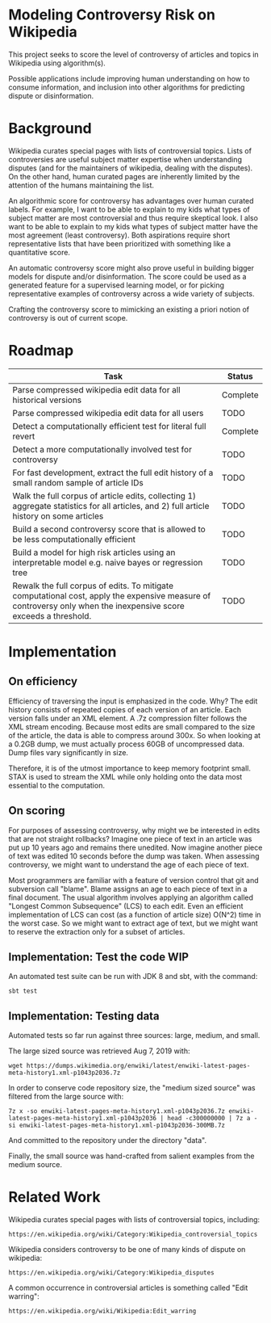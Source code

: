 # Modeling Controversy Risk on Wikipedia

This project seeks to score the level of controversy of articles and topics in Wikipedia using algorithm(s).

Possible applications include improving human understanding on how to consume information, and inclusion into other algorithms for predicting dispute or disinformation.

# Background

Wikipedia curates special pages with lists of controversial topics.  Lists of controversies are useful subject matter expertise when understanding disputes (and for the maintainers of wikipedia, dealing with the disputes).  On the other hand, human curated pages are inherently limited by the attention of the humans maintaining the list.

An algorithmic score for controversy has advantages over human curated labels.  For example, I want to be able to explain to my kids what types of subject matter are most controversial and thus require skeptical look.  I also want to be able to explain to my kids what types of subject matter have the most agreement (least controversy).  Both aspirations require short representative lists that have been prioritized with something like a quantitative score.

An automatic controversy score might also prove useful in building bigger models for dispute and/or disinformation.  The score could be used as a generated feature for a supervised learning model, or for picking representative examples of controversy across a wide variety of subjects.

Crafting the controversy score to mimicking an existing a priori notion of controversy is out of current scope.

# Roadmap

| Task | Status |
|---|---|
| Parse compressed wikipedia edit data for all historical versions | Complete |
| Parse compressed wikipedia edit data for all users | TODO |
| Detect a computationally efficient test for literal full revert | Complete |
| Detect a more computationally involved test for controversy | TODO |
| For fast development, extract the full edit history of a small random sample of article IDs | TODO |
| Walk the full corpus of article edits, collecting 1) aggregate statistics for all articles, and 2) full article history on some articles | TODO |
| Build a second controversy score that is allowed to be less computationally efficient | TODO |
| Build a model for high risk articles using an interpretable model e.g. naive bayes or regression tree | TODO |
| Rewalk the full corpus of edits.  To mitigate computational cost, apply the expensive measure of controversy only when the inexpensive score exceeds a threshold. | TODO |

# Implementation

## On efficiency

Efficiency of traversing the input is emphasized in the code.  Why?  The edit history consists of repeated copies of each version of an article.  Each version falls under an XML element.  A .7z compression filter follows the XML stream encoding.  Because most edits are small compared to the size of the article, the data is able to compress around 300x.  So when looking at a 0.2GB dump, we must actually process 60GB of uncompressed data.  Dump files vary significantly in size.

Therefore, it is of the utmost importance to keep memory footprint small.  STAX is used to stream the XML while only holding onto the data most essential to the computation.

## On scoring

For purposes of assessing controversy, why might we be interested in edits that are not straight rollbacks?  Imagine one piece of text in an article was put up 10 years ago and remains there unedited.  Now imagine another piece of text was edited 10 seconds before the dump was taken.  When assessing controversy, we might want to understand the age of each piece of text.

Most programmers are familiar with a feature of version control that git and subversion call "blame".  Blame assigns an age to each piece of text in a final document.  The usual algorithm involves applying an algorithm called "Longest Common Subsequence" (LCS) to each edit.  Even an efficient implementation of LCS can cost (as a function of article size) O(N^2) time in the worst case.  So we might want to extract age of text, but we might want to reserve the extraction only for a subset of articles.

## Implementation: Test the code WIP

An automated test suite can be run with JDK 8 and sbt, with the command:

    sbt test

## Implementation: Testing data

Automated tests so far run against three sources: large, medium, and small.

The large sized source was retrieved Aug 7, 2019 with:

    wget https://dumps.wikimedia.org/enwiki/latest/enwiki-latest-pages-meta-history1.xml-p1043p2036.7z

In order to conserve code repository size, the "medium sized source" was filtered from the large source with:

    7z x -so enwiki-latest-pages-meta-history1.xml-p1043p2036.7z enwiki-latest-pages-meta-history1.xml-p1043p2036 | head -c300000000 | 7z a -si enwiki-latest-pages-meta-history1.xml-p1043p2036-300MB.7z

And committed to the repository under the directory "data".

Finally, the small source was hand-crafted from salient examples from the medium source.

# Related Work

Wikipedia curates special pages with lists of controversial topics, including:

    https://en.wikipedia.org/wiki/Category:Wikipedia_controversial_topics

Wikipedia considers controversy to be one of many kinds of dispute on wikipedia:

    https://en.wikipedia.org/wiki/Category:Wikipedia_disputes

A common occurrence in controversial articles is something called "Edit warring":

    https://en.wikipedia.org/wiki/Wikipedia:Edit_warring

